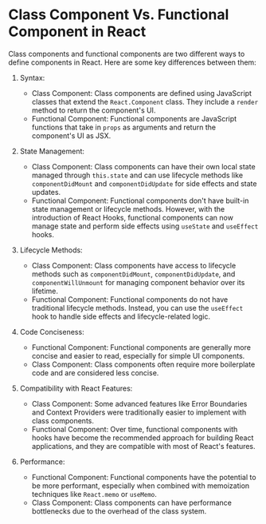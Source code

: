 # Class Component Vs.  Functional Component in React

Class components and functional components are two different ways to define components in React. Here are some key differences between them:

1. Syntax:
   - Class Component: Class components are defined using JavaScript classes that extend the `React.Component` class. They include a `render` method to return the component's UI.
   - Functional Component: Functional components are JavaScript functions that take in `props` as arguments and return the component's UI as JSX.

2. State Management:
   - Class Component: Class components can have their own local state managed through `this.state` and can use lifecycle methods like `componentDidMount` and `componentDidUpdate` for side effects and state updates.
   - Functional Component: Functional components don't have built-in state management or lifecycle methods. However, with the introduction of React Hooks, functional components can now manage state and perform side effects using `useState` and `useEffect` hooks.

3. Lifecycle Methods:
   - Class Component: Class components have access to lifecycle methods such as `componentDidMount`, `componentDidUpdate`, and `componentWillUnmount` for managing component behavior over its lifetime.
   - Functional Component: Functional components do not have traditional lifecycle methods. Instead, you can use the `useEffect` hook to handle side effects and lifecycle-related logic.

4. Code Conciseness:
   - Functional Component: Functional components are generally more concise and easier to read, especially for simple UI components.
   - Class Component: Class components often require more boilerplate code and are considered less concise.

5. Compatibility with React Features:
   - Class Component: Some advanced features like Error Boundaries and Context Providers were traditionally easier to implement with class components.
   - Functional Component: Over time, functional components with hooks have become the recommended approach for building React applications, and they are compatible with most of React's features.

6. Performance:
   - Functional Component: Functional components have the potential to be more performant, especially when combined with memoization techniques like `React.memo` or `useMemo`.
   - Class Component: Class components can have performance bottlenecks due to the overhead of the class system.